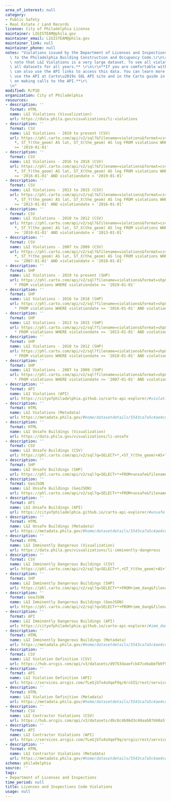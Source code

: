 ```yaml
---
area_of_interest: null
category:
- Public Safety
- Real Estate / Land Records
license: City of Philadelphia License
maintainer: LIGISTEAM@phila.gov
maintainer_email: LIGISTEAM@phila.gov
maintainer_link: null
maintainer_phone: null
notes: "Violations issued by the Department of Licenses and Inspections in reference\
  \ to the Philadelphia Building Construction and Occupancy Code.\r\n\r\n**Please\
  \ note that L&I Violations is a very large dataset. To see all violations, download\
  \ all datasets for all years.** \r\n\r\n**If you are comfortable with APIs, you\
  \ can also use the API links to access this data. You can learn more about how to\
  \ use the API at Carto\u2019s SQL API site and in the Carto guide in the section\
  \ on making calls to the API.**\r\
  \n"
modified: R/P1D
organization: City of Philadelphia
resources:
- description: ''
  format: HTML
  name: L&I Violations (Visualization)
  url: https://data.phila.gov/visualizations/li-violations
- description: ''
  format: CSV
  name: L&I Violations - 2019 to present (CSV)
  url: https://phl.carto.com/api/v2/sql?&filename=violations&format=csv&skipfields=cartodb_id,the_geom,the_geom_webmercator&q=SELECT
    *, ST_Y(the_geom) AS lat, ST_X(the_geom) AS lng FROM violations WHERE violationdate
    >= '2019-01-01'
- description: ''
  format: CSV
  name: L&I Violations - 2016 to 2018 (CSV)
  url: https://phl.carto.com/api/v2/sql?&filename=violations&format=csv&skipfields=cartodb_id,the_geom,the_geom_webmercator&q=SELECT
    *, ST_Y(the_geom) AS lat, ST_X(the_geom) AS lng FROM violations WHERE violationdate
    >= '2016-01-01' AND violationdate < '2019-01-01'
- description: ''
  format: CSV
  name: L&I Violations - 2013 to 2015 (CSV)
  url: https://phl.carto.com/api/v2/sql?&filename=violations&format=csv&skipfields=cartodb_id,the_geom,the_geom_webmercator&q=SELECT
    *, ST_Y(the_geom) AS lat, ST_X(the_geom) AS lng FROM violations WHERE violationdate
    >= '2013-01-01' AND violationdate < '2016-01-01'
- description: ''
  format: CSV
  name: L&I Violations - 2010 to 2012 (CSV)
  url: https://phl.carto.com/api/v2/sql?&filename=violations&format=csv&skipfields=cartodb_id,the_geom,the_geom_webmercator&q=SELECT
    *, ST_Y(the_geom) AS lat, ST_X(the_geom) AS lng FROM violations WHERE violationdate
    >= '2010-01-01' AND violationdate < '2013-01-01'
- description: ''
  format: CSV
  name: L&I Violations - 2007 to 2009 (CSV)
  url: https://phl.carto.com/api/v2/sql?&filename=violations&format=csv&skipfields=cartodb_id,the_geom,the_geom_webmercator&q=SELECT
    *, ST_Y(the_geom) AS lat, ST_X(the_geom) AS lng FROM violations WHERE violationdate
    >= '2007-01-01' AND violationdate < '2010-01-01'
- description: ''
  format: SHP
  name: L&I Violations - 2019 to present (SHP)
  url: https://phl.carto.com/api/v2/sql?filename=violations&format=shp&skipfields=cartodb_id&q=SELECT
    * FROM violations WHERE violationdate >= '2019-01-01'
- description: ''
  format: SHP
  name: L&I Violations - 2016 to 2018 (SHP)
  url: https://phl.carto.com/api/v2/sql?filename=violations&format=shp&skipfields=cartodb_id&q=SELECT
    * FROM violations WHERE violationdate >= '2016-01-01' AND violationdate < '2019-01-01'
- description: ''
  format: SHP
  name: L&I Violations - 2013 to 2015 (SHP)
  url: https://phl.carto.com/api/v2/sql?filename=violations&format=shp&skipfields=cartodb_id&q=SELECT
    * FROM violations WHERE violationdate >= '2013-01-01' AND violationdate < '2016-01-01'
- description: ''
  format: SHP
  name: L&I Violations - 2010 to 2012 (SHP)
  url: https://phl.carto.com/api/v2/sql?filename=violations&format=shp&skipfields=cartodb_id&q=SELECT
    * FROM violations WHERE violationdate >= '2010-01-01' AND violationdate < '2013-01-01'
- description: ''
  format: SHP
  name: L&I Violations - 2007 to 2009 (SHP)
  url: https://phl.carto.com/api/v2/sql?filename=violations&format=shp&skipfields=cartodb_id&q=SELECT
    * FROM violations WHERE violationdate >= '2007-01-01' AND violationdate < '2010-01-01'
- description: ''
  format: API
  name: L&I Violations (API)
  url: https://cityofphiladelphia.github.io/carto-api-explorer/#violations
- description: ''
  format: HTML
  name: L&I Violations (Metadata)
  url: https://metadata.phila.gov/#home/datasetdetails/5543ca7a5c4ae4cd66d3ff86/representationdetails/5e99bab227c80700158695b0/
- description: ''
  format: HTML
  name: L&I Unsafe Buildings (Visualization)
  url: https://data.phila.gov/visualizations/li-unsafe
- description: ''
  format: CSV
  name: L&I Unsafe Buildings (CSV)
  url: https://phl.carto.com/api/v2/sql?q=SELECT+*,+ST_Y(the_geom)+AS+lat,+ST_X(the_geom)+AS+lng+FROM+unsafe&filename=unsafe&format=csv&skipfields=cartodb_id
- description: ''
  format: SHP
  name: L&I Unsafe Buildings (SHP)
  url: https://phl.carto.com/api/v2/sql?q=SELECT+*+FROM+unsafe&filename=unsafe&format=shp&skipfields=cartodb_id
- description: ''
  format: GeoJSON
  name: L&I Unsafe Buildings (GeoJSON)
  url: https://phl.carto.com/api/v2/sql?q=SELECT+*+FROM+unsafe&filename=unsafe&format=geojson&skipfields=cartodb_id
- description: ''
  format: API
  name: L&I Unsafe Buildings (API)
  url: https://cityofphiladelphia.github.io/carto-api-explorer/#unsafe
- description: ''
  format: HTML
  name: L&I Unsafe Buildings (Metadata)
  url: https://metadata.phila.gov/#home/datasetdetails/5543ca7a5c4ae4cd66d3ff86/representationdetails/5e98b247c4d4770015ca69f7/
- description: ''
  format: HTML
  name: L&I Imminently Dangerous (Visualization)
  url: https://data.phila.gov/visualizations/li-imminently-dangerous
- description: ''
  format: CSV
  name: L&I Imminently Dangerous Buildings (CSV)
  url: https://phl.carto.com/api/v2/sql?q=SELECT+*,+ST_Y(the_geom)+AS+lat,+ST_X(the_geom)+AS+lng+FROM+imm_dang&filename=imm_dang&format=csv&skipfields=cartodb_id
- description: ''
  format: SHP
  name: L&I Imminently Dangerous Buildings (SHP)
  url: https://phl.carto.com/api/v2/sql?q=SELECT+*+FROM+imm_dang&filename=imm_dang&format=shp&skipfields=cartodb_id
- description: ''
  format: GeoJSON
  name: L&I Imminently Dangerous Buildings (GeoJSON)
  url: https://phl.carto.com/api/v2/sql?q=SELECT+*+FROM+imm_dang&filename=imm_dang&format=geojson&skipfields=cartodb_id
- description: ''
  format: API
  name: L&I Imminently Dangerous Buildings (API)
  url: https://cityofphiladelphia.github.io/carto-api-explorer/#imm_dang
- description: ''
  format: HTML
  name: L&I Imminently Dangerous Buildings (Metadata)
  url: https://metadata.phila.gov/#home/datasetdetails/5543ca7a5c4ae4cd66d3ff86/representationdetails/5e98add33441510015135305/
- description: ''
  format: CSV
  name: L&I Violation Definition (CSV)
  url: https://hub.arcgis.com/api/v3/datasets/d9753daaefcb47cebabbfb9f9f344a91_0/downloads/data?format=csv&spatialRefId=3857&where=1%3D1
- description: ''
  format: API
  name: L&I Violation Definition (API)
  url: https://services.arcgis.com/fLeGjb7u4uXqeF9q/ArcGIS/rest/services/VIOLATION_DEFINITION/FeatureServer/0/query?where=1%3D1
- description: ''
  format: HTML
  name: L&I Violation Definition (Metadata)
  url: https://metadata.phila.gov/#home/datasetdetails/5543ca7a5c4ae4cd66d3ff86/representationdetails/60f6cc83d3d51d00211c2c5e/
- description: ''
  format: CSV
  name: L&I Contractor Violations (CSV)
  url: https://hub.arcgis.com/api/v3/datasets/dbc8c4b06d3c40aab87d48a5fcdafc58_0/downloads/data?format=csv&spatialRefId=3857&where=1%3D1
- description: ''
  format: API
  name: L&I Contractor Violations (API)
  url: https://services.arcgis.com/fLeGjb7u4uXqeF9q/arcgis/rest/services/CONTRACTOR_VIOLATIONS/FeatureServer/0/query?outFields=*&where=1%3D1
- description: ''
  format: HTML
  name: L&I Contractor Violations (Metadata)
  url: https://metadata.phila.gov/#home/datasetdetails/5543ca7a5c4ae4cd66d3ff86/representationdetails/60a56925ef206f001ed69179/
schema: philadelphia
source: ''
tags:
- Department of Licenses and Inspections
time_period: null
title: Licenses and Inspections Code Violations
usage: null
---
```

